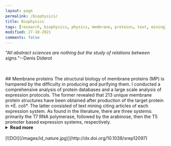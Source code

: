```yaml
---
layout: page
permalink: /biophysics/
title: Biophysics
tags: [research, biophysics, physics, membrane, proteins, text, mining]
modified: 27-10-2021
comments: false
---
```


_"All abstract sciences are nothing but the study of relations between signs."_--Denis Diderot

<br/>
<br/>
## Membrane proteins
The structural biology of membrane proteins (MP) is hampered by the difficulty in producing and purifying them. I conducted a comprehensive analysis of protein databases and a large scale analysis of expression protocols.
The former revealed that 213 unique membrane protein structures have been obtained after production of the target protein in *E. coli*. The latter consisted of text mining citing articles of each expression system. As found in the literature, there are three systems: primarily the T7 RNA polymerase, followed by the arabinose, then the T5 promoter based expression systems, respectively.
<details><summary><b>Read more</b></summary>
<p>
The main findings were: (1) the C41λ(DE3) and C43λ(DE3) bacterial mutant hosts have contributed to 28% of non <i>E. coli</i> MP structures, (2) there is a preference for a combination of bacterial host-vector together with a bimodal distribution of induction temperature and of inducer concentration.
Altogether these analyses provide a set of rules for the optimal use of bacterial expression systems in MP production.
</p><p>
Expression systems and bacterial hosts for MP structure determination are reported in the <a href='http://www.ibpc.fr/UMR7099/tool_box/methodological_approaches.html'>Tool Box</a> for MP studies. Detailed protocols to select bacterial expression mutant hosts and to optimize culture conditions are provided in Membrane Proteins Production for Structural Analysis. Mus-Veteau (Ed.), <a href='https://link.springer.com/chapter/10.1007%2F978-1-4939-0662-8_4'>Springer</a>, NY, USA. (<a href='/documents/Hattab14-2.pdf'>Chapter 4</a>). Processed data extracted from citing papers for each expression system are available as <a href='/documents/Hattab15.tar.gz'>UTF-8 rich text files</a>: 1. Miroux and Walker for the use of the C41λ(DE3) and C43λ(DE3) hosts, 2. Moffatt and Studier for the use BL21λ(DE3) host, and 3. Guzman et al. for the use of the arabinose expression system.\
</p>
</details>
<br/>
[![DOI](/images/id_nature.jpg)](http://dx.doi.org/10.1038/srep12097)